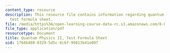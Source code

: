 ```yaml
---
content_type: resource
description: This resource file contains information regarding quantum physics II,
  test formula sheet.
file: /media/https%3A/open-learning-course-data-rc.s3.amazonaws.com/8-05-quantum-physics-ii-fall-2013/1764b48083295d5c8c6f99813b41e007_MIT8_05F13_test_formu_sht.pdf
file_type: application/pdf
resourcetype: Document
title: Quantum Physics II, Test Formula Sheet
uid: 1764b480-8329-5d5c-8c6f-99813b41e007
---
```

